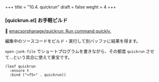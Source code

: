 +++
title = "10.4. quickrun"
draft = false
weght = 4
+++
### [quickrun.el] お手軽ビルド
🔗 [emacsorphanage/quickrun: Run command quickly.](https://github.com/emacsorphanage/quickrun) 

編集中のソースコードをビルド・実行して別バッファに結果を得ます。

`open-junk-file` でショートプログラムを書きながら、その都度 `quickrun` させて…という具合に使えて重宝です。

```elisp
(leaf quickrun
  :ensure t
  :bind ("<f5>" . quickrun))
```
